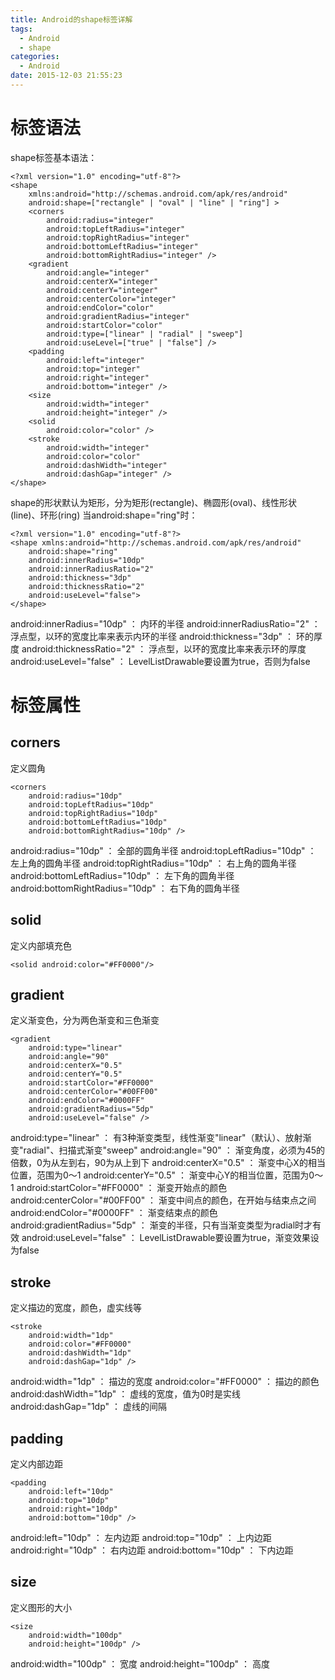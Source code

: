 ```yaml
---
title: Android的shape标签详解
tags:
  - Android
  - shape
categories:
  - Android
date: 2015-12-03 21:55:23
---
```


# 标签语法
shape标签基本语法：
```
<?xml version="1.0" encoding="utf-8"?>
<shape
    xmlns:android="http://schemas.android.com/apk/res/android"
    android:shape=["rectangle" | "oval" | "line" | "ring"] >
    <corners
        android:radius="integer"
        android:topLeftRadius="integer"
        android:topRightRadius="integer"
        android:bottomLeftRadius="integer"
        android:bottomRightRadius="integer" />
    <gradient
        android:angle="integer"
        android:centerX="integer"
        android:centerY="integer"
        android:centerColor="integer"
        android:endColor="color"
        android:gradientRadius="integer"
        android:startColor="color"
        android:type=["linear" | "radial" | "sweep"]
        android:useLevel=["true" | "false"] />
    <padding
        android:left="integer"
        android:top="integer"
        android:right="integer"
        android:bottom="integer" />
    <size
        android:width="integer"
        android:height="integer" />
    <solid
        android:color="color" />
    <stroke
        android:width="integer"
        android:color="color"
        android:dashWidth="integer"
        android:dashGap="integer" />
</shape>
```

shape的形状默认为矩形，分为矩形(rectangle)、椭圆形(oval)、线性形状(line)、环形(ring) 
当android:shape="ring"时：
```
<?xml version="1.0" encoding="utf-8"?>
<shape xmlns:android="http://schemas.android.com/apk/res/android" 
    android:shape="ring"
    android:innerRadius="10dp"
    android:innerRadiusRatio="2"
    android:thickness="3dp"
    android:thicknessRatio="2"
    android:useLevel="false">
</shape>
```
android:innerRadius="10dp" ： 内环的半径
android:innerRadiusRatio="2" ： 浮点型，以环的宽度比率来表示内环的半径
android:thickness="3dp" ： 环的厚度
android:thicknessRatio="2" ： 浮点型，以环的宽度比率来表示环的厚度
android:useLevel="false" ： LevelListDrawable要设置为true，否则为false

# 标签属性
## corners
<corners> 定义圆角
```
<corners
    android:radius="10dp"
    android:topLeftRadius="10dp"
    android:topRightRadius="10dp"
    android:bottomLeftRadius="10dp"
    android:bottomRightRadius="10dp" />
```
android:radius="10dp" ： 全部的圆角半径
android:topLeftRadius="10dp" ： 左上角的圆角半径
android:topRightRadius="10dp" ： 右上角的圆角半径
android:bottomLeftRadius="10dp" ： 左下角的圆角半径
android:bottomRightRadius="10dp" ： 右下角的圆角半径

## solid
<solid> 定义内部填充色
```
<solid android:color="#FF0000"/>
```

## gradient
<gradient> 定义渐变色，分为两色渐变和三色渐变
```
<gradient  
    android:type="linear"
    android:angle="90"
    android:centerX="0.5"
    android:centerY="0.5"
    android:startColor="#FF0000"
    android:centerColor="#00FF00"
    android:endColor="#0000FF"
    android:gradientRadius="5dp"
    android:useLevel="false" />
```
android:type="linear" ： 有3种渐变类型，线性渐变"linear"（默认）、放射渐变"radial"、扫描式渐变"sweep"
android:angle="90" ： 渐变角度，必须为45的倍数，0为从左到右，90为从上到下
android:centerX="0.5" ： 渐变中心X的相当位置，范围为0～1
android:centerY="0.5" ： 渐变中心Y的相当位置，范围为0～1
android:startColor="#FF0000" ： 渐变开始点的颜色
android:centerColor="#00FF00" ： 渐变中间点的颜色，在开始与结束点之间
android:endColor="#0000FF" ： 渐变结束点的颜色
android:gradientRadius="5dp" ： 渐变的半径，只有当渐变类型为radial时才有效
android:useLevel="false" ： LevelListDrawable要设置为true，渐变效果设为false

## stroke
<stroke> 定义描边的宽度，颜色，虚实线等
```
<stroke        
    android:width="1dp"
    android:color="#FF0000"
    android:dashWidth="1dp"
    android:dashGap="1dp" />
```
android:width="1dp" ： 描边的宽度
android:color="#FF0000" ： 描边的颜色
android:dashWidth="1dp" ： 虚线的宽度，值为0时是实线
android:dashGap="1dp" ： 虚线的间隔

## padding
<padding> 定义内部边距
```
<padding    
    android:left="10dp"
    android:top="10dp"
    android:right="10dp"
    android:bottom="10dp" />
```
android:left="10dp" ： 左内边距
android:top="10dp" ： 上内边距
android:right="10dp" ： 右内边距
android:bottom="10dp" ： 下内边距

## size
<size> 定义图形的大小
```
<size   
    android:width="100dp"
    android:height="100dp" />
```
android:width="100dp" ： 宽度
android:height="100dp" ： 高度

